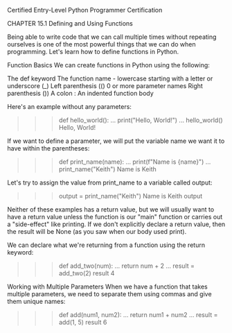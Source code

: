 
Certified Entry-Level Python Programmer Certification


CHAPTER 15.1
Defining and Using Functions

Being able to write code that we can call multiple times without repeating ourselves is one of the most powerful things that we can do when programming. Let's learn how to define functions in Python.


Function Basics
We can create functions in Python using the following:

The def keyword
The function name - lowercase starting with a letter or underscore (_)
Left parenthesis (()
0 or more parameter names
Right parenthesis ())
A colon :
An indented function body

Here's an example without any parameters:

>>> def hello_world():
...     print("Hello, World!")
...
>>> hello_world()
Hello, World!
>>>

If we want to define a parameter, we will put the variable name we want it to have within the parentheses:

>>> def print_name(name):
...     print(f"Name is {name}")
...
>>> print_name("Keith")
Name is Keith

Let's try to assign the value from print_name to a variable called output:

>>> output = print_name("Keith")
Name is Keith
>>> output
>>>

Neither of these examples has a return value, but we will usually want to have a return value unless the function is our "main" function or carries out a "side-effect" like printing. If we don't explicitly declare a return value, then the result will be None (as you saw when our body used print).

We can declare what we're returning from a function using the return keyword:

>>> def add_two(num):
...     return num + 2
...
>>> result = add_two(2)
>>> result
4

Working with Multiple Parameters
When we have a function that takes multiple parameters, we need to separate them using commas and give them unique names:

>>> def add(num1, num2):
...     return num1 + num2
...
>>> result = add(1, 5)
>>> result
6